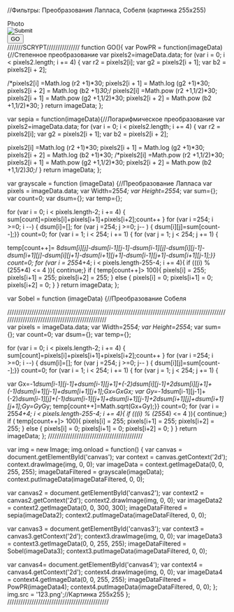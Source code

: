 //Фильтры: Преобразования Лапласа, Собеля (картинка 255х255)
<!DOCTYPE html>
<html>
<head>
<meta charset="utf-8">
<script type="text/javascript" src="preobr.js"></script>
</head>
<body>
<tittle>Photo</tittle>
<div>
	<input type="image" src="123.png">
	<div>
	<input type="button" id="111" onclick="GO()" value="GO">
	</div>
	<div>
	<canvas id="canvas" src="123.png" width="301px" height="301px"></canvas>
	<canvas id="canvas2" src="123.png" width="301px" height="301px"></canvas>
	<canvas id="canvas3" src="123.png" width="301px" height="301px"></canvas>
	<canvas id="canvas4" src="123.png" width="301px" height="301px"></canvas>
</div>
</div>
</div>
<div>
</div>
</body>
</html>
///////SCRYPT///////////////
function GO(){
var PowPR = function(imageData){//Степенное преобразование
var pixels2=imageData.data;
for (var i = 0; i < pixels2.length; i += 4) {
var r2 = pixels2[i];
var g2 = pixels2[i + 1];
var b2 = pixels2[i + 2];

/*pixels2[i] =Math.log (r2 +1)*30;
pixels2[i + 1] = Math.log (g2 +1)*30;
pixels2[i + 2] = Math.log (b2 +1)*30;*/
pixels2[i] =Math.pow (r2 +1,1/2)*30;
pixels2[i + 1] = Math.pow (g2 +1,1/2)*30;
pixels2[i + 2] = Math.pow (b2 +1,1/2)*30;
}
return imageData;
};

var sepia = function(imageData){//Логарифмическое преобразование
var pixels2=imageData.data;
for (var i = 0; i < pixels2.length; i += 4) {
var r2 = pixels2[i];
var g2 = pixels2[i + 1];
var b2 = pixels2[i + 2];

pixels2[i] =Math.log (r2 +1)*30;
pixels2[i + 1] = Math.log (g2 +1)*30;
pixels2[i + 2] = Math.log (b2 +1)*30;
/*pixels2[i] =Math.pow (r2 +1,1/2)*30;
pixels2[i + 1] = Math.pow (g2 +1,1/2)*30;
pixels2[i + 2] = Math.pow (b2 +1,1/2)*30;*/
}
return imageData;
};

var grayscale = function (imageData) {//Преобразование Лапласа
var pixels = imageData.data;
var Width=255*4;
var Height=255*4;
var sum={};
var count=0;
var dsum={};
var temp={};

for (var i = 0; i < pixels.length-2; i += 4) {
	sum[count]=pixels[i]+pixels[i+1]+pixels[i+2];count++
}
for (var i =254; i >=0; i --) {
	dsum[i]=[];
	for (var j =254; j >=0; j-- ) {
dsum[i][j]=sum[count--];}}
count=0;
for (var i = 1; i < 254; i += 1) {
for (var j = 1; j < 254; j += 1) {

temp[count++]= 8*dsum[i][j]-dsum[i-1][j-1]-dsum[i-1][j]-dsum[i][j-1]-dsum[i+1][j]-dsum[i][j+1]-dsum[i+1][j+1]-dsum[i-1][j+1]-dsum[i+1][j-1];}}
count=0;
for (var i = 255*4+4; i < pixels.length-255-4; i += 4){ 
	if (((i) % (255*4) <= 4 )){ continue;}
if ( temp[count++]> 100){ 
pixels[i] = 255; 
pixels[i+1] = 255; 
pixels[i+2] = 255; 
} 
else { 
pixels[i] = 0; 
pixels[i+1] = 0; 
pixels[i+2] = 0; 
} 
}
return imageData;
};


var Sobel = function (imageData) {//Преобразование Собеля

////////////////////////////////////////////////////////////////////////////////////////////////////////////////////////////////////////////////	
var pixels = imageData.data;
var Width=255*4;
var Height=255*4;
var sum={};
var count=0;
var dsum={};
var temp={};

for (var i = 0; i < pixels.length-2; i += 4) {
	sum[count]=pixels[i]+pixels[i+1]+pixels[i+2];count++
}
for (var i =254; i >=0; i --) {
	dsum[i]=[];
	for (var j =254; j >=0; j-- ) {
dsum[i][j]=sum[count--];}}
count=0;
for (var i = 1; i < 254; i += 1) {
for (var j = 1; j < 254; j += 1) {




var Gx=-1*dsum[i-1][j-1]+dsum[i-1][j+1]+(-2)*dsum[i][j-1]+2*dsum[i][j+1]+(-1)*dsum[i+1][j-1]+dsum[i+1][j+1];Gx=Gx*Gx;
var Gy=-1*dsum[i-1][j-1]+(-2)*dsum[i-1][j]+(-1)*dsum[i-1][j+1]+dsum[i+1][j-1]+2*dsum[i+1][j]+dsum[i+1][j+1];Gy=Gy*Gy;
temp[count++]=Math.sqrt(Gx+Gy);}}
count=0;
for (var i = 255*4+4; i < pixels.length-255-4; i += 4){ 
	if (((i) % (255*4) <= 4 )){ continue;}
if ( temp[count++]> 100){ 
pixels[i] = 255; 
pixels[i+1] = 255; 
pixels[i+2] = 255; 
} 
else { 
pixels[i] = 0; 
pixels[i+1] = 0; 
pixels[i+2] = 0; 
} 
}
return imageData;
};
///////////////////////////////////////////


var img = new Image;
img.onload = function() {
var canvas = document.getElementById('canvas');
var context = canvas.getContext('2d');
context.drawImage(img, 0, 0);
var imageData = context.getImageData(0, 0, 255, 255);
imageDataFiltered = grayscale(imageData);
context.putImageData(imageDataFiltered, 0, 0);

var canvas2 = document.getElementById('canvas2');
var context2 = canvas2.getContext('2d');
context2.drawImage(img, 0, 0);
var imageData2 = context2.getImageData(0, 0, 300, 300);
imageDataFiltered = sepia(imageData2);
context2.putImageData(imageDataFiltered, 0, 0);

var canvas3 = document.getElementById('canvas3');
var context3 = canvas3.getContext('2d');
context3.drawImage(img, 0, 0);
var imageData3 = context3.getImageData(0, 0, 255, 255);
imageDataFiltered = Sobel(imageData3);
context3.putImageData(imageDataFiltered, 0, 0);

var canvas4= document.getElementById('canvas4');
var context4 = canvas4.getContext('2d');
context4.drawImage(img, 0, 0);
var imageData4 = context4.getImageData(0, 0, 255, 255);
imageDataFiltered = PowPR(imageData4);
context4.putImageData(imageDataFiltered, 0, 0);
};
img.src = '123.png';//Картинка 255х255
};
//////////////////////////////////////////////


